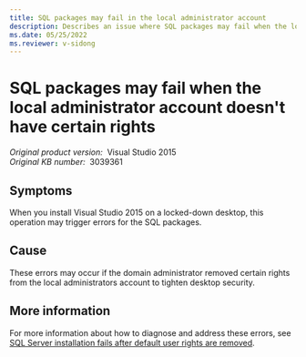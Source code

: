 ```yaml
---
title: SQL packages may fail in the local administrator account
description: Describes an issue where SQL packages may fail when the local administrator account doesn't have certain rights when installing Visual Studio 2015.
ms.date: 05/25/2022
ms.reviewer: v-sidong
---
```


# SQL packages may fail when the local administrator account doesn't have certain rights

_Original product version:_ &nbsp;Visual Studio 2015  
_Original KB number:_ &nbsp;3039361

## Symptoms

When you install Visual Studio 2015 on a locked-down desktop, this operation may trigger errors for the SQL packages.

## Cause

These errors may occur if the domain administrator removed certain rights from the local administrators account to tighten desktop security.

## More information

For more information about how to diagnose and address these errors, see [SQL Server installation fails after default user rights are removed](../../../sql/database-engine/install/windows/installation-fails-if-remove-user-right.md).
